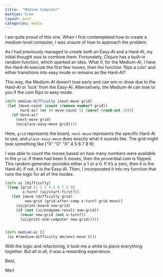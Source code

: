 ```yaml
---
title:  "Medium Computer"
mathjax: true
layout: post
categories: media
---
```


I am quite proud of this one. When I first contemplated how to create a medium-level computer, I was unsure of how to approach the problem.

As I had previously managed to create both an Easy-AI and a Hard-AI, my initial thought was to combine them.
Fortunately, Clojure has a built-in random function, which sparked an idea. What if, for the Medium-AI, I have the Hard-AI execute the first few moves, then the function ‘flips a coin’ and either transitions into easy mode or remains as the Hard-AI?

This way, the Medium-AI doesn’t lose early and can win or draw due to the Hard-AI or ‘luck’ from the Easy-AI. Alternatively, the Medium-AI can lose to you if the coin flips to easy mode.

```clojure
(defn medium-difficulty [next-move grid]
 (let [move-count (count (remove number? grid))
       hard-ai? (or (< move-count 5) (zero? (rand-int 2)))]
   (if hard-ai?
     (next-move grid)
     (ec/place-easy-move grid))))
```

Here, `grid` represents the board, `next-move` represents the specific Hard-AI to use, and `place-easy-move` does exactly what it sounds like. The grid might look something like [“X” “O” “X” 4 5 6 7 8 9].

I was able to count the moves based on how many numbers were available in the `grid`. If there had been 5 moves, then the proverbial coin is flipped. This random generator provides either a 1 or a 0. If it’s a zero, then it is the Hard-AI; if not, it is the Easy-AI.
Then, I incorporated it into my function that runs the logic for all of the modes.



```clojure
(defn ai [difficulty]
 (loop [grid [1 2 3 4 5 6 7 8 9]
        x-turn? (ui/start-first?)]
   (let [move (difficulty grid)
         new-grid (grid-after-comp x-turn? grid move)]
     (ui/print-board new-grid)
     (if (not (ui/endgame-result new-grid))
       (recur new-grid (not x-turn?))
       (ui/print-end-computer new-grid)))))


(defn medium-ai []
 (ai #(medium-difficulty mm/next-move %)))
```
With the logic and refactoring, it took me a while to piece everything together. But all in all, it was a rewarding experience.

Best,

Merl
